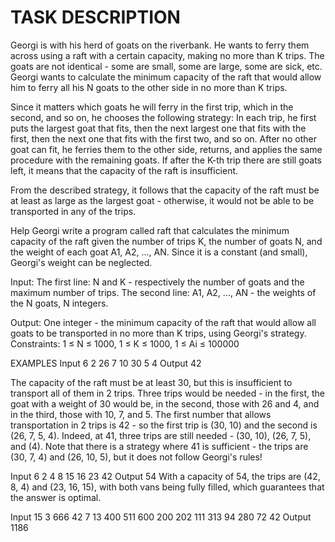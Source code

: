 # TASK DESCRIPTION

Georgi is with his herd of goats on the riverbank. He wants to ferry them across using a raft with a certain capacity, making no more than K trips. The goats are not identical - some are small, some are large, some are sick, etc. Georgi wants to  calculate the minimum capacity of the raft that would allow him to ferry all his N goats to the other side in no more than K trips. 

Since it matters which goats he will ferry in the first trip, which in the second, and so on, he chooses the following strategy: In each trip, he first puts the largest goat that fits, then the next largest one that fits with the first, then the next one that fits with the first two, and so on. After no other goat can fit, he ferries them to the other side, returns, and applies the same procedure with the remaining goats. If after the K-th trip there are still goats left, it means that the capacity of the raft is insufficient.

From the described strategy, it follows that the capacity of the raft must be at least as large as the largest goat - otherwise, it would not be able to be transported in any of the trips.

Help Georgi write a program called raft that calculates the minimum capacity of the raft given the number of trips K, the number of goats N, and the weight of each goat A1, A2, ..., AN. Since it is a constant (and small), Georgi's weight can be neglected.

Input:
The first line:
N and K - respectively the number of goats and the maximum number of trips.
The second line:
A1, A2, ..., AN - the weights of the N goats, N integers.

Output:
One integer - the minimum capacity of the raft that would allow all goats to be transported in no more than K trips, using Georgi's strategy.
Constraints:
1 ≤ N ≤ 1000, 1 ≤ K ≤ 1000, 1 ≤ Ai ≤ 100000

EXAMPLES
Input
6 2
26 7 10 30 5 4
Output
42

The capacity of the raft must be at least 30, but this is insufficient to transport all of them in 2 trips. Three trips would be needed - in the first, the goat with a weight of 30 would be, in the second, those with 26 and 4, and in the third, those with 10, 7, and 5. The first number that allows transportation in 2 trips is 42 - so the first trip is (30, 10) and the second is (26, 7, 5, 4). Indeed, at 41, three trips are still needed - (30, 10), (26, 7, 5), and (4). Note that there is a strategy where 41 is sufficient - the trips are (30, 7, 4) and (26, 10, 5), but it does not follow Georgi's rules!

Input
6 2
4 8 15 16 23 42
Output
54
With a capacity of 54, the trips are (42, 8, 4) and (23, 16, 15), with both vans being fully filled, which guarantees that the answer is optimal.

Input
15 3
666 42 7 13 400 511 600 200 202 111 313 94 280 72 42
Output
1186
